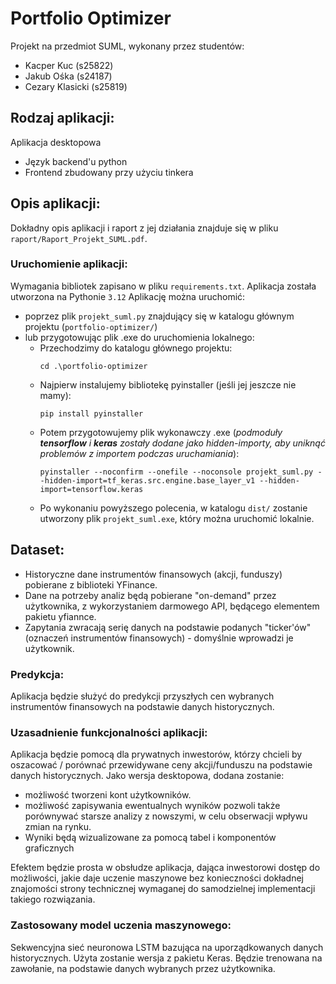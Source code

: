 # Portfolio Optimizer
Projekt na przedmiot SUML, wykonany przez studentów: 
- Kacper Kuc (s25822)
- Jakub Ośka (s24187)
- Cezary Klasicki (s25819)

## Rodzaj aplikacji:
Aplikacja desktopowa
- Język backend'u python
- Frontend zbudowany przy użyciu tinkera

## Opis aplikacji:
Dokładny opis aplikacji i raport z jej działania znajduje się w pliku `raport/Raport_Projekt_SUML.pdf`.

### Uruchomienie aplikacji:
Wymagania bibliotek zapisano w pliku `requirements.txt`. Aplikacja została utworzona na Pythonie `3.12`
Aplikację można uruchomić:
- poprzez plik `projekt_suml.py` znajdujący się w katalogu głównym projektu (`portfolio-optimizer/`)
- lub przygotowując plik .exe do uruchomienia lokalnego:
  - Przechodzimy do katalogu głównego projektu:
    ```shell
    cd .\portfolio-optimizer
    ```
  - Najpierw instalujemy bibliotekę pyinstaller (jeśli jej jeszcze nie mamy):
    ```shell
    pip install pyinstaller
    ```
  - Potem przygotowujemy plik wykonawczy .exe (_podmoduły **tensorflow** i **keras** zostały dodane jako hidden-importy, aby uniknąć problemów z importem podczas uruchamiania_):
    ```shell
    pyinstaller --noconfirm --onefile --noconsole projekt_suml.py --hidden-import=tf_keras.src.engine.base_layer_v1 --hidden-import=tensorflow.keras
    ```
  - Po wykonaniu powyższego polecenia, w katalogu `dist/` zostanie utworzony plik `projekt_suml.exe`, który można uruchomić lokalnie.


## Dataset:
- Historyczne dane instrumentów finansowych (akcji, funduszy) pobierane z biblioteki YFinance.
- Dane na potrzeby analiz będą pobierane "on-demand" przez użytkownika, z wykorzystaniem darmowego API, będącego elementem pakietu yfiannce.
- Zapytania zwracają serię danych na podstawie podanych "ticker'ów" (oznaczeń instrumentów finansowych) - domyślnie wprowadzi je użytkownik.

### Predykcja:
Aplikacja będzie służyć do predykcji przyszłych cen wybranych instrumentów finansowych na podstawie danych historycznych.

### Uzasadnienie funkcjonalności aplikacji:
Aplikacja będzie pomocą dla prywatnych inwestorów, którzy chcieli by oszacować / porównać przewidywane ceny akcji/funduszu na podstawie danych historycznych. Jako wersja desktopowa, dodana zostanie:
- możliwość tworzeni kont użytkowników.
- możliwość zapisywania ewentualnych wyników pozwoli także porównywać starsze analizy z nowszymi, w celu obserwacji wpływu zmian na rynku.
- Wyniki będą wizualizowane za pomocą tabel i komponentów graficznych

Efektem będzie prosta w obsłudze aplikacja, dająca inwestorowi dostęp do możliwości, jakie daje uczenie maszynowe bez konieczności dokładnej znajomości strony technicznej wymaganej do samodzielnej implementacji takiego rozwiązania.

### Zastosowany model uczenia maszynowego:
Sekwencyjna sieć neuronowa LSTM bazująca na uporządkowanych danych historycznych. Użyta zostanie wersja z pakietu Keras. Będzie trenowana na zawołanie, na podstawie danych wybranych przez użytkownika.
